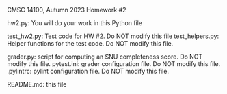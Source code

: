 CMSC 14100, Autumn 2023
Homework #2

hw2.py: You will do your work in this Python file

test_hw2.py: Test code for HW #2.  Do NOT modify this file
test_helpers.py: Helper functions for the test code.  Do NOT modify this file.

grader.py: script for computing an SNU completeness score. Do NOT modify this file.
pytest.ini: grader configuration file. Do NOT modify this file.
.pylintrc: pylint configuration file. Do NOT modify this file.

README.md: this file